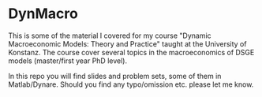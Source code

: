 # DynMacro
This is some of the material I covered for my course "Dynamic Macroeconomic Models: Theory and Practice" taught at the University of Konstanz. The course cover several topics in the macroeconomics of DSGE models (master/first year PhD level).

In this repo you will find slides and problem sets, some of them in Matlab/Dynare. Should you find any typo/omission etc. please let me know.
